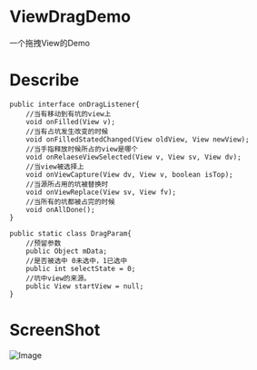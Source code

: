 # ViewDragDemo

一个拖拽View的Demo

# Describe

    public interface onDragListener{
        //当有移动到有坑的view上
        void onFilled(View v);
        //当有占坑发生改变的时候
        void onFilledStatedChanged(View oldView, View newView);
        //当手指释放时候所占的view是哪个
        void onRelaeseViewSelected(View v, View sv, View dv);
        //当view被选择上
        void onViewCapture(View dv, View v, boolean isTop);
        //当源所占用的坑被替换时
        void onViewReplace(View sv, View fv);
        //当所有的坑都被占完的时候
        void onAllDone();
    }

    public static class DragParam{
        //预留参数
        public Object mData;
        //是否被选中 0未选中，1已选中
        public int selectState = 0;
        //坑中view的来源。
        public View startView = null;
    }


# ScreenShot

![Image][1]


[1]: https://github.com/z56402344/ViewDragDemo/blob/master/gif.gif

